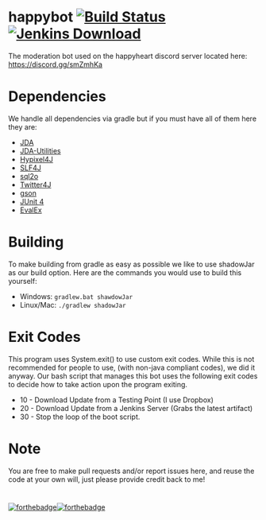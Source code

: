 # happybot [![Build Status](https://travis-ci.org/WheezyGold7931/happybot.svg?branch=master)](https://travis-ci.org/WheezyGold7931/happybot) [![Jenkins Download](https://img.shields.io/badge/jenkins-download-blue.svg)](http://142.44.162.101:8080/job/happybot//)
The moderation bot used on the happyheart discord server located here: https://discord.gg/smZmhKa
# Dependencies
We handle all dependencies via gradle but if you must have all of them here they are:
* [JDA](https://github.com/DV8FromTheWorld/JDA)
* [JDA-Utilities](https://github.com/JDA-Applications/JDA-Utilities)
* [Hypixel4J](https://github.com/KevinPriv/HypixelApi4J)
* [SLF4J](https://www.slf4j.org/)
* [sql2o](https://github.com/aaberg/sql2o)
* [Twitter4J](https://github.com/yusuke/twitter4j)
* [gson](https://github.com/google/gson)
* [JUnit 4](https://github.com/junit-team/junit4/)
* [EvalEx](https://github.com/uklimaschewski/EvalEx)

# Building
To make building from gradle as easy as possible we like to use shadowJar as our build option. Here are the commands you would use to build this yourself:

* Windows: ```gradlew.bat shawdowJar```
* Linux/Mac: ```./gradlew shadowJar```

# Exit Codes
This program uses System.exit() to use custom exit codes. While this is not recommended for people to use, (with non-java compliant codes), we did it anyway.
Our bash script that manages this bot uses the following exit codes to decide how to take action upon the program exiting.
* 10 - Download Update from a Testing Point (I use Dropbox)
* 20 - Download Update from a Jenkins Server (Grabs the latest artifact)
* 30 - Stop the loop of the boot script.

# Note
You are free to make pull requests and/or report issues here, and reuse the code at your own will, just please provide credit back to me!
# 
[![forthebadge](http://forthebadge.com/images/badges/built-with-love.svg)](http://forthebadge.com)[![forthebadge](http://forthebadge.com/images/badges/60-percent-of-the-time-works-every-time.svg)](http://forthebadge.com)
